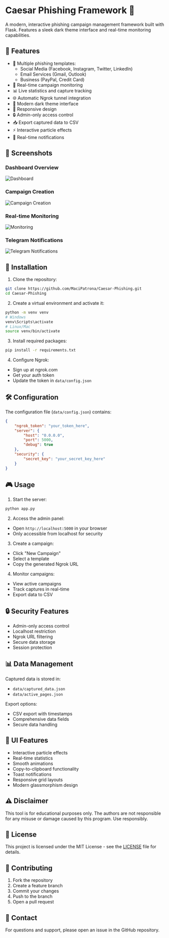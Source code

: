# Caesar Phishing Framework 👑

A modern, interactive phishing campaign management framework built with Flask. Features a sleek dark theme interface and real-time monitoring capabilities.

## 🌟 Features

* 🎯 Multiple phishing templates:
  * Social Media (Facebook, Instagram, Twitter, LinkedIn)
  * Email Services (Gmail, Outlook)
  * Business (PayPal, Credit Card)
* 🔄 Real-time campaign monitoring
* 📊 Live statistics and capture tracking
* 🌐 Automatic Ngrok tunnel integration
* 🎨 Modern dark theme interface
* 📱 Responsive design
* 🔒 Admin-only access control
* 📥 Export captured data to CSV
* ⚡ Interactive particle effects
* 🔔 Real-time notifications

## 📸 Screenshots

### Dashboard Overview
![Dashboard](static/images/dashboard.png)

### Campaign Creation
![Campaign Creation](static/images/campaign-creation.png)

### Real-time Monitoring
![Monitoring](static/images/monitoring.png)

### Telegram Notifications
![Telegram Notifications](static/images/telegram-notifications.png)

## 🚀 Installation

1. Clone the repository:
```bash
git clone https://github.com/MaciPatrona/Caesar-Phishing.git
cd Caesar-Phishing
```

2. Create a virtual environment and activate it:
```bash
python -m venv venv
# Windows
venv\Scripts\activate
# Linux/Mac
source venv/bin/activate
```

3. Install required packages:
```bash
pip install -r requirements.txt
```

4. Configure Ngrok:
* Sign up at ngrok.com
* Get your auth token
* Update the token in `data/config.json`

## 🛠️ Configuration

The configuration file (`data/config.json`) contains:
```json
{
    "ngrok_token": "your_token_here",
    "server": {
        "host": "0.0.0.0",
        "port": 5000,
        "debug": true
    },
    "security": {
        "secret_key": "your_secret_key_here"
    }
}
```

## 🎮 Usage

1. Start the server:
```bash
python app.py
```

2. Access the admin panel:
* Open `http://localhost:5000` in your browser
* Only accessible from localhost for security

3. Create a campaign:
* Click "New Campaign"
* Select a template
* Copy the generated Ngrok URL

4. Monitor campaigns:
* View active campaigns
* Track captures in real-time
* Export data to CSV

## 🔒 Security Features

* Admin-only access control
* Localhost restriction
* Ngrok URL filtering
* Secure data storage
* Session protection

## 📊 Data Management

Captured data is stored in:
* `data/captured_data.json`
* `data/active_pages.json`

Export options:
* CSV export with timestamps
* Comprehensive data fields
* Secure data handling

## 🎨 UI Features

* Interactive particle effects
* Real-time statistics
* Smooth animations
* Copy-to-clipboard functionality
* Toast notifications
* Responsive grid layouts
* Modern glassmorphism design

## ⚠️ Disclaimer

This tool is for educational purposes only. The authors are not responsible for any misuse or damage caused by this program. Use responsibly.

## 📄 License

This project is licensed under the MIT License - see the [LICENSE](LICENSE) file for details.

## 🤝 Contributing

1. Fork the repository
2. Create a feature branch
3. Commit your changes
4. Push to the branch
5. Open a pull request

## 📧 Contact

For questions and support, please open an issue in the GitHub repository. 